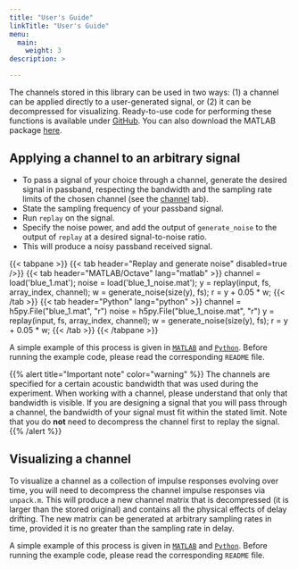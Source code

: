 ```yaml
---
title: "User's Guide"
linkTitle: "User's Guide"
menu:
  main:
    weight: 3
description: >

---
```


The channels stored in this library can be used in two ways: (1) a channel can be applied directly to a user-generated signal, or (2) it can be decompressed for visualizing. Ready-to-use code for performing these functions is available under [GitHub](https://github.com/uwa-channels). You can also download the MATLAB package [here](https://github.com/uwa-channels/matlab/archive/refs/heads/main.zip).

## Applying a channel to an arbitrary signal 

* To pass a signal of your choice through a channel, generate the desired signal in passband, respecting the bandwidth and the sampling rate limits of the chosen channel (see the [channel](/channels) tab).
* State the sampling frequency of your passband signal.
* Run `replay` on the signal. 
* Specify the noise power, and add the output of `generate_noise` to the output of `replay` at a desired signal-to-noise ratio.
* This will produce a noisy passband received signal.

{{< tabpane >}}
{{< tab header="Replay and generate noise" disabled=true />}}
{{< tab header="MATLAB/Octave" lang="matlab" >}}
channel = load('blue_1.mat');
noise = load('blue_1_noise.mat');
y = replay(input, fs, array_index, channel);
w = generate_noise(size(y), fs);
r = y + 0.05 * w;
{{< /tab >}}
{{< tab header="Python" lang="python" >}}
channel = h5py.File("blue_1.mat", "r")
noise = h5py.File("blue_1_noise.mat", "r")
y = replay(input, fs, array_index, channel);
w = generate_noise(size(y), fs);
r = y + 0.05 * w;
{{< /tab >}}
{{< /tabpane >}}

A simple example of this process is given in [`MATLAB`](https://github.com/uwa-channels/matlab/blob/main/examples/example_replay.m) and [`Python`](https://github.com/uwa-channels/python/blob/main/examples/example_replay.py). Before running the example code, please read the corresponding `README` file.

{{% alert title="Important note" color="warning" %}}
The channels are specified for a certain acoustic bandwidth that was used during the experiment. When working with a channel, please understand that only that bandwidth is visible. If you are designing a signal that you will pass through a channel, the bandwidth of your signal must fit within the stated limit. Note that you do **not** need to decompress the channel first to replay the signal.
{{% /alert %}}

## Visualizing a channel

To visualize a channel as a collection of impulse responses evolving over time, you will need to decompress the channel impulse responses via `unpack.m`. This will produce a new channel matrix that is decompressed (it is larger than the stored original) and contains all the physical effects of delay drifting. The new matrix can be generated at arbitrary sampling rates in time, provided it is no greater than the sampling rate in delay.

A simple example of this process is given in [`MATLAB`](https://github.com/uwa-channels/matlab/blob/main/examples/example_unpack.m) and [`Python`](https://github.com/uwa-channels/python/blob/main/examples/example_unpack.py). Before running the example code, please read the corresponding `README` file.

